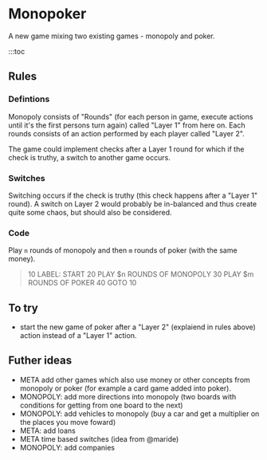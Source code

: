 # Monopoker

A new game mixing two existing games - monopoly and poker.

:::toc

## Rules

### Defintions

Monopoly consists of "Rounds" (for each person in game, execute actions until it's the first persons turn again) called "Layer 1" from here on. Each rounds consists of an action performed by each player called "Layer 2".

The game could implement checks after a Layer 1 round for which if the check is truthy, a switch to another game occurs.

### Switches

Switching occurs if the check is truthy (this check happens after a "Layer 1" round). A switch on Layer 2 would probably be in-balanced and thus create quite some chaos, but should also be considered.

### Code

Play `n` rounds of monopoly and then `m` rounds of poker (with the same money).

> 10 LABEL: START
> 20 PLAY $n ROUNDS OF MONOPOLY
> 30 PLAY $m ROUNDS OF POKER
> 40 GOTO 10

## To try

- start the new game of poker after a "Layer 2" (explaiend in rules above) action instead of a "Layer 1" action.

## Futher ideas

- META add other games which also use money or other concepts from monopoly or poker (for example a card game added into poker).
- MONOPOLY: add more directions into monopoly (two boards with conditions for getting from one board to the next)
- MONOPOLY: add vehicles to monopoly (buy a car and get a multiplier on the places you move foward)
- META: add loans
- META time based switches (idea from @maride)
- MONOPOLY: add companies

